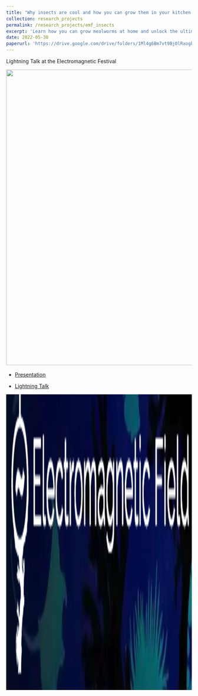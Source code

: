 ```yaml
---
title: "Why insects are cool and how you can grow them in your kitchen! 🦋"
collection: research_projects
permalink: /research_projects/emf_insects
excerpt: 'Learn how you can grow mealworms at home and unlock the ultimate superfood to save the planet and your health!'
date: 2022-05-30
paperurl: 'https://drive.google.com/drive/folders/1Ml4g6Bm7vt9Bj0lRxogbirLEUCeGMQxI'
---
```


Lightning Talk at the Electromagnetic Festival


<center><img src="/images/research_projects/emf_insects.png" width="800" height="800" /></center>


* [Presentation](https://drive.google.com/file/d/1fO8CW8P9_FM63g4gNLBHzHXXO6eKxPOb/view?usp=sharing)

* [Lightning Talk](https://drive.google.com/file/d/1ICdSvD2DhY5n3E-Iz6i9SvHzQO5Gb1GV/view?usp=sharing)

<center><img src="/images/research_projects/emf_logo.png" width="800" height="800" /></center>